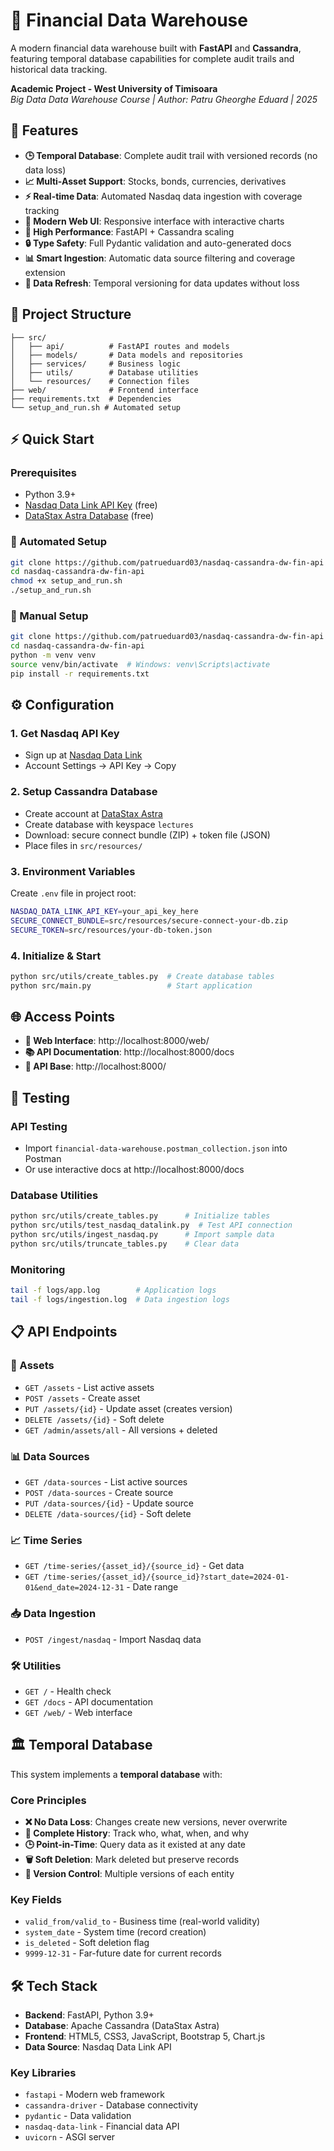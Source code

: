 # 🏦 Financial Data Warehouse

A modern financial data warehouse built with **FastAPI** and **Cassandra**, featuring temporal database capabilities for complete audit trails and historical data tracking.

**Academic Project - West University of Timisoara**  
*Big Data Data Warehouse Course | Author: Patru Gheorghe Eduard | 2025*

## 🚀 Features

- **🕒 Temporal Database**: Complete audit trail with versioned records (no data loss)
- **📈 Multi-Asset Support**: Stocks, bonds, currencies, derivatives  
- **⚡ Real-time Data**: Automated Nasdaq data ingestion with coverage tracking
- **🎨 Modern Web UI**: Responsive interface with interactive charts
- **🚀 High Performance**: FastAPI + Cassandra scaling
- **🔒 Type Safety**: Full Pydantic validation and auto-generated docs
- **📊 Smart Ingestion**: Automatic data source filtering and coverage extension
- **🔄 Data Refresh**: Temporal versioning for data updates without loss

## 📁 Project Structure

```
├── src/
│   ├── api/          # FastAPI routes and models
│   ├── models/       # Data models and repositories  
│   ├── services/     # Business logic
│   ├── utils/        # Database utilities
│   └── resources/    # Connection files
├── web/              # Frontend interface
├── requirements.txt  # Dependencies
└── setup_and_run.sh # Automated setup
```

## ⚡ Quick Start

### Prerequisites
- Python 3.9+
- [Nasdaq Data Link API Key](https://data.nasdaq.com/signup) (free)
- [DataStax Astra Database](https://www.datastax.com/astra) (free)

### 🚀 Automated Setup
```bash
git clone https://github.com/patrueduard03/nasdaq-cassandra-dw-fin-api
cd nasdaq-cassandra-dw-fin-api
chmod +x setup_and_run.sh
./setup_and_run.sh
```

### 🔧 Manual Setup
```bash
git clone https://github.com/patrueduard03/nasdaq-cassandra-dw-fin-api
cd nasdaq-cassandra-dw-fin-api
python -m venv venv
source venv/bin/activate  # Windows: venv\Scripts\activate
pip install -r requirements.txt
```

## ⚙️ Configuration

### 1. Get Nasdaq API Key
- Sign up at [Nasdaq Data Link](https://data.nasdaq.com/signup)
- Account Settings → API Key → Copy

### 2. Setup Cassandra Database  
- Create account at [DataStax Astra](https://www.datastax.com/astra)
- Create database with keyspace `lectures`
- Download: secure connect bundle (ZIP) + token file (JSON)
- Place files in `src/resources/`

### 3. Environment Variables
Create `.env` file in project root:
```bash
NASDAQ_DATA_LINK_API_KEY=your_api_key_here
SECURE_CONNECT_BUNDLE=src/resources/secure-connect-your-db.zip
SECURE_TOKEN=src/resources/your-db-token.json
```

### 4. Initialize & Start
```bash
python src/utils/create_tables.py  # Create database tables
python src/main.py                 # Start application
```

## 🌐 Access Points
- **📱 Web Interface**: http://localhost:8000/web/
- **📚 API Documentation**: http://localhost:8000/docs  
- **🔗 API Base**: http://localhost:8000/

## 🧪 Testing

### API Testing
- Import `financial-data-warehouse.postman_collection.json` into Postman
- Or use interactive docs at http://localhost:8000/docs

### Database Utilities
```bash
python src/utils/create_tables.py      # Initialize tables
python src/utils/test_nasdaq_datalink.py  # Test API connection  
python src/utils/ingest_nasdaq.py      # Import sample data
python src/utils/truncate_tables.py    # Clear data
```

### Monitoring
```bash
tail -f logs/app.log        # Application logs
tail -f logs/ingestion.log  # Data ingestion logs
```

## 📋 API Endpoints

### 🏦 Assets
- `GET /assets` - List active assets
- `POST /assets` - Create asset
- `PUT /assets/{id}` - Update asset (creates version)
- `DELETE /assets/{id}` - Soft delete
- `GET /admin/assets/all` - All versions + deleted

### 📊 Data Sources  
- `GET /data-sources` - List active sources
- `POST /data-sources` - Create source
- `PUT /data-sources/{id}` - Update source
- `DELETE /data-sources/{id}` - Soft delete

### 📈 Time Series
- `GET /time-series/{asset_id}/{source_id}` - Get data
- `GET /time-series/{asset_id}/{source_id}?start_date=2024-01-01&end_date=2024-12-31` - Date range

### 📥 Data Ingestion
- `POST /ingest/nasdaq` - Import Nasdaq data

### 🛠️ Utilities
- `GET /` - Health check
- `GET /docs` - API documentation  
- `GET /web/` - Web interface

## 🏛️ Temporal Database

This system implements a **temporal database** with:

### Core Principles
- **❌ No Data Loss**: Changes create new versions, never overwrite
- **📅 Complete History**: Track who, what, when, and why  
- **🕒 Point-in-Time**: Query data as it existed at any date
- **🗑️ Soft Deletion**: Mark deleted but preserve records
- **🔄 Version Control**: Multiple versions of each entity

### Key Fields
- `valid_from/valid_to` - Business time (real-world validity)
- `system_date` - System time (record creation)
- `is_deleted` - Soft deletion flag
- `9999-12-31` - Far-future date for current records

## 🛠️ Tech Stack

- **Backend**: FastAPI, Python 3.9+
- **Database**: Apache Cassandra (DataStax Astra)
- **Frontend**: HTML5, CSS3, JavaScript, Bootstrap 5, Chart.js
- **Data Source**: Nasdaq Data Link API

### Key Libraries
- `fastapi` - Modern web framework
- `cassandra-driver` - Database connectivity
- `pydantic` - Data validation
- `nasdaq-data-link` - Financial data API
- `uvicorn` - ASGI server
